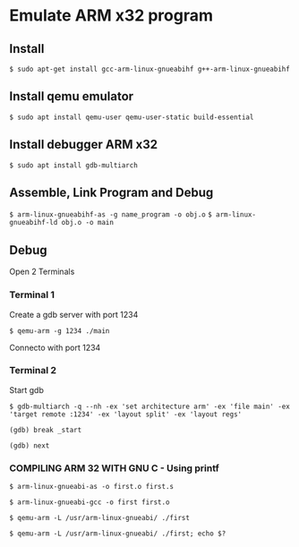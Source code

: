 # Emulate ARM x32 program
## Install

``
$ sudo apt-get install gcc-arm-linux-gnueabihf g++-arm-linux-gnueabihf
``


## Install qemu emulator
``
$ sudo apt install qemu-user qemu-user-static build-essential
``
## Install debugger ARM x32
``
$ sudo apt install gdb-multiarch
``
## Assemble, Link Program and Debug
``
$ arm-linux-gnueabihf-as -g name_program -o obj.o
``
``
$ arm-linux-gnueabihf-ld obj.o -o main
``
## Debug
Open 2 Terminals
### Terminal 1

Create a gdb server with port 1234

``
$ qemu-arm -g 1234 ./main
``

Connecto with port 1234

### Terminal 2

Start gdb

``
$ gdb-multiarch -q --nh -ex 'set architecture arm' -ex 'file main' -ex 'target remote :1234' -ex 'layout split' -ex 'layout regs'
``

``
(gdb) break _start
``

``
(gdb) next
``
### COMPILING ARM 32 WITH GNU C - Using printf

``
$ arm-linux-gnueabi-as -o first.o first.s
``

``
$ arm-linux-gnueabi-gcc -o first first.o
``

``
$ qemu-arm -L /usr/arm-linux-gnueabi/ ./first
``

``
$ qemu-arm -L /usr/arm-linux-gnueabi/ ./first; echo $?
``
